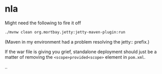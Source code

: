 # nla
Might need the following to fire it off

```sh
./mvnw clean org.mortbay.jetty:jetty-maven-plugin:run
```
(Maven in my environment had a problem resolving the jetty:: prefix.)

If the war file is giving you grief, standalone deployment should just be a matter of removing the `<scope>provided<scope>` element in `pom.xml`.

..
